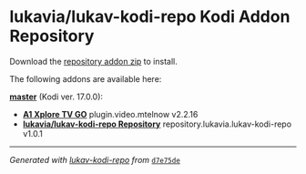 # lukavia/lukav-kodi-repo Kodi Addon Repository

Download the [repository addon zip](master/datadir/repository.lukavia.lukav-kodi-repo/repository.lukavia.lukav-kodi-repo-1.0.1.zip) to install.

The following addons are available here:

[__master__](master/addons.xml) (Kodi ver. 17.0.0):

- [__A1 Xplore TV GO__](master/datadir/plugin.video.mtelnow/plugin.video.mtelnow-2.2.16.zip) plugin.video.mtelnow v2.2.16
- [__lukavia/lukav-kodi-repo Repository__](master/datadir/repository.lukavia.lukav-kodi-repo/repository.lukavia.lukav-kodi-repo-1.0.1.zip) repository.lukavia.lukav-kodi-repo v1.0.1

----
_Generated with [lukav-kodi-repo](https://github.com/lukavia/lukav-kodi-repo/) from_ [``d7e75de``](https://github.com/lukavia/lukav-kodi-repo/commit/d7e75dea7b0e4a5c686338251fb75f3f524d8c9f)
